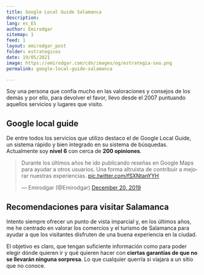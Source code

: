 ```yaml
---
title: Google Local Guide Salamanca
description: 
lang: es_ES
author: Emirodgar
sitemap: 1
feed: 1
layout: emirodgar_post
folder: estrategicos
date: 19/05/2021
image: https://emirodgar.com/cdn/images/og/estrategia-seo.png
permalink: google-local-guide-salamanca

---
```


Soy una persona que confía mucho en las valoraciones y consejos de los demás y por ello, para devolver el favor, llevo desde el 2007 puntuando aquellos servicios y lugares que visito.

## Google local guide

De entre todos los servicios que utilizo destaco el de Google Local Guide, un sistema rápido y bien integrado en su sistema de búsquedas. Actualmente soy **nivel 6** con cerca de **200 opiniones**.

<blockquote class="twitter-tweet"><p lang="es" dir="ltr">Durante los últimos años he ido publicando reseñas en Google Maps para ayudar a otros usuarios. Una forma altruista de contribuir a mejorar nuestras experiencias. <a href="https://t.co/fSXNtanYYH">pic.twitter.com/fSXNtanYYH</a></p>&mdash; Emirodgar (@Emirodgar) <a href="https://twitter.com/Emirodgar/status/1207965095269195776?ref_src=twsrc%5Etfw">December 20, 2019</a></blockquote> <script async src="https://platform.twitter.com/widgets.js" charset="utf-8"></script>


## Recomendaciones para visitar Salamanca

Intento siempre ofrecer un punto de vista imparcial y, en los últimos años, me he centrado en valorar los comercios y el turismo de Salamanca para ayudar a que los visitantes disfruten de una buena experiencia en la ciudad.

El objetivo es claro, que tengan suficiente información como para poder elegir dónde quieren ir y qué quieren hacer con **ciertas garantías de que no se llevarán ninguna sorpresa**. Lo que cualquier querría si viajara a un sitio que no conoce.
<!--stackedit_data:
eyJoaXN0b3J5IjpbLTkxNjg5NDA0MCwtMTQ0MTQ4OTk4LC0yNj
MyMTE4MThdfQ==
-->